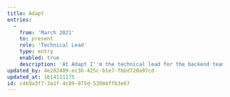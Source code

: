 ```yaml
---
title: Adapt
entries:
  -
    from: 'March 2021'
    to: present
    role: 'Technical Lead'
    type: entry
    enabled: true
    description: 'At Adapt I''m the technical lead for the backend team. The team has 10 backenders and together with the frontend and mobile teams, we''re creating digital products for a wide variety of clients.'
updated_by: 4e282409-ec36-425c-b1e7-fbbd720a97cd
updated_at: 1614111175
id: c4b9a3f7-3a1f-4c89-975d-53904ffb3e67
---
```

